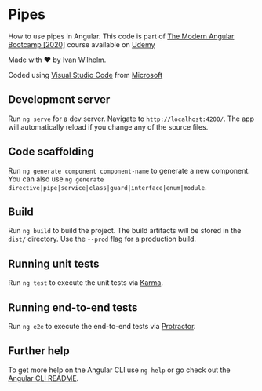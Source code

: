 # Pipes

How to use pipes in Angular. This code is part of [The Modern Angular Bootcamp [2020]](https://www.udemy.com/course/the-modern-angular-bootcamp/) course available on [Udemy](https://www.udemy.com/course/the-modern-angular-bootcamp/)

Made with &hearts; by Ivan Wilhelm.

Coded using [Visual Studio Code](https://code.visualstudio.com/) from [Microsoft](https://www.microsoft.com)

## Development server

Run `ng serve` for a dev server. Navigate to `http://localhost:4200/`. The app will automatically reload if you change any of the source files.

## Code scaffolding

Run `ng generate component component-name` to generate a new component. You can also use `ng generate directive|pipe|service|class|guard|interface|enum|module`.

## Build

Run `ng build` to build the project. The build artifacts will be stored in the `dist/` directory. Use the `--prod` flag for a production build.

## Running unit tests

Run `ng test` to execute the unit tests via [Karma](https://karma-runner.github.io).

## Running end-to-end tests

Run `ng e2e` to execute the end-to-end tests via [Protractor](http://www.protractortest.org/).

## Further help

To get more help on the Angular CLI use `ng help` or go check out the [Angular CLI README](https://github.com/angular/angular-cli/blob/master/README.md).
